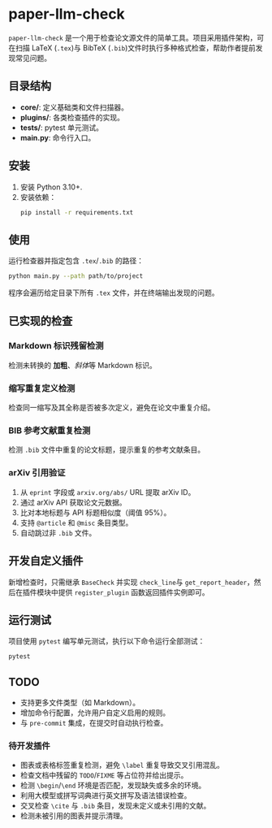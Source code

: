 # paper-llm-check

`paper-llm-check` 是一个用于检查论文源文件的简单工具。项目采用插件架构，可在扫描 LaTeX (`.tex`)与 BibTeX (`.bib`)文件时执行多种格式检查，帮助作者提前发现常见问题。

## 目录结构
- **core/**: 定义基础类和文件扫描器。
- **plugins/**: 各类检查插件的实现。
- **tests/**: pytest 单元测试。
- **main.py**: 命令行入口。

## 安装
1. 安装 Python 3.10+.
2. 安装依赖：
   ```bash
   pip install -r requirements.txt
   ```

## 使用
运行检查器并指定包含 `.tex`/`.bib` 的路径：
```bash
python main.py --path path/to/project
```
程序会遍历给定目录下所有 `.tex` 文件，并在终端输出发现的问题。

## 已实现的检查
### Markdown 标识残留检测
检测未转换的 **加粗**、*斜体*等 Markdown 标识。

### 缩写重复定义检测
检查同一缩写及其全称是否被多次定义，避免在论文中重复介绍。

### BIB 参考文献重复检测
检测 `.bib` 文件中重复的论文标题，提示重复的参考文献条目。

### arXiv 引用验证
1. 从 `eprint` 字段或 `arxiv.org/abs/` URL 提取 arXiv ID。
2. 通过 arXiv API 获取论文元数据。
3. 比对本地标题与 API 标题相似度（阈值 95%）。
4. 支持 `@article` 和 `@misc` 条目类型。
5. 自动跳过非 `.bib` 文件。

## 开发自定义插件
新增检查时，只需继承 `BaseCheck` 并实现 `check_line`与 `get_report_header`，然后在插件模块中提供 `register_plugin` 函数返回插件实例即可。

## 运行测试
项目使用 `pytest` 编写单元测试，执行以下命令运行全部测试：
```bash
pytest
```

## TODO
- 支持更多文件类型（如 Markdown）。
- 增加命令行配置，允许用户自定义启用的规则。
- 与 `pre-commit` 集成，在提交时自动执行检查。

### 待开发插件
- 图表或表格标签重复检测，避免 `\label` 重复导致交叉引用混乱。
- 检查文档中残留的 `TODO`/`FIXME` 等占位符并给出提示。
- 检测 `\begin`/`\end` 环境是否匹配，发现缺失或多余的环境。
- 利用大模型或拼写词典进行英文拼写及语法错误检查。
- 交叉检查 `\cite` 与 `.bib` 条目，发现未定义或未引用的文献。
- 检测未被引用的图表并提示清理。
